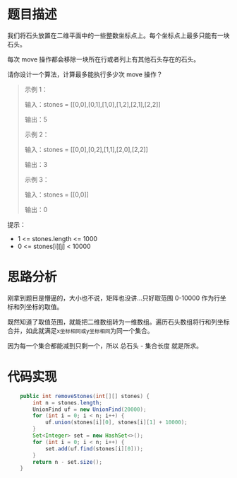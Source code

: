 # 题目描述
我们将石头放置在二维平面中的一些整数坐标点上。每个坐标点上最多只能有一块石头。

每次 move 操作都会移除一块所在行或者列上有其他石头存在的石头。

请你设计一个算法，计算最多能执行多少次 move 操作？

 

> 示例 1：
> 
> 输入：stones = [[0,0],[0,1],[1,0],[1,2],[2,1],[2,2]]
> 
> 输出：5
> 
> 示例 2：
> 
> 输入：stones = [[0,0],[0,2],[1,1],[2,0],[2,2]]
> 
> 输出：3
> 
> 示例 3：
> 
> 输入：stones = [[0,0]]
> 
> 输出：0
>  

提示：

- 1 <= stones.length <= 1000
- 0 <= stones[i][j] < 10000

# 思路分析
刚拿到题目是懵逼的，大小也不说，矩阵也没讲...只好取范围 0-10000 作为行坐标和列坐标的取值。

既然知道了取值范围，就能把二维数组转为一维数组。遍历石头数组将行和列坐标合并，如此就满足`x坐标相同或y坐标相同`为同一个集合。

因为每一个集合都能减到只剩一个，所以 总石头 - 集合长度 就是所求。

# 代码实现
```java
    public int removeStones(int[][] stones) {
        int n = stones.length;
        UnionFind uf = new UnionFind(20000);
        for (int i = 0; i < n; i++) {
            uf.union(stones[i][0], stones[i][1] + 10000);
        }
        Set<Integer> set = new HashSet<>();
        for (int i = 0; i < n; i++) {
            set.add(uf.find(stones[i][0]));
        }
        return n - set.size();
    }
```
